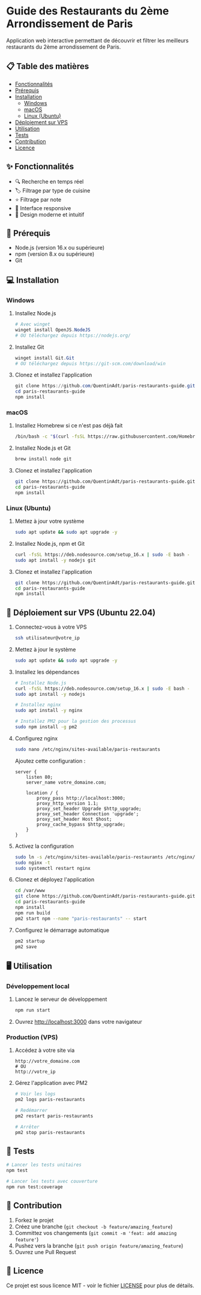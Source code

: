 # Guide des Restaurants du 2ème Arrondissement de Paris

Application web interactive permettant de découvrir et filtrer les meilleurs restaurants du 2ème arrondissement de Paris.

## 📋 Table des matières
- [Fonctionnalités](#fonctionnalités)
- [Prérequis](#prérequis)
- [Installation](#installation)
  - [Windows](#windows)
  - [macOS](#macos)
  - [Linux (Ubuntu)](#linux-ubuntu)
- [Déploiement sur VPS](#déploiement-sur-vps)
- [Utilisation](#utilisation)
- [Tests](#tests)
- [Contribution](#contribution)
- [Licence](#licence)

## ✨ Fonctionnalités

- 🔍 Recherche en temps réel
- 🏷️ Filtrage par type de cuisine
- ⭐ Filtrage par note
- 📱 Interface responsive
- 🎨 Design moderne et intuitif

## 🔧 Prérequis

- Node.js (version 16.x ou supérieure)
- npm (version 8.x ou supérieure)
- Git

## 💻 Installation

### Windows

1. Installez Node.js
   ```powershell
   # Avec winget
   winget install OpenJS.NodeJS
   # OU téléchargez depuis https://nodejs.org/
   ```

2. Installez Git
   ```powershell
   winget install Git.Git
   # OU téléchargez depuis https://git-scm.com/download/win
   ```

3. Clonez et installez l'application
   ```powershell
   git clone https://github.com/QuentinAdt/paris-restaurants-guide.git
   cd paris-restaurants-guide
   npm install
   ```

### macOS

1. Installez Homebrew si ce n'est pas déjà fait
   ```bash
   /bin/bash -c "$(curl -fsSL https://raw.githubusercontent.com/Homebrew/install/HEAD/install.sh)"
   ```

2. Installez Node.js et Git
   ```bash
   brew install node git
   ```

3. Clonez et installez l'application
   ```bash
   git clone https://github.com/QuentinAdt/paris-restaurants-guide.git
   cd paris-restaurants-guide
   npm install
   ```

### Linux (Ubuntu)

1. Mettez à jour votre système
   ```bash
   sudo apt update && sudo apt upgrade -y
   ```

2. Installez Node.js, npm et Git
   ```bash
   curl -fsSL https://deb.nodesource.com/setup_16.x | sudo -E bash -
   sudo apt install -y nodejs git
   ```

3. Clonez et installez l'application
   ```bash
   git clone https://github.com/QuentinAdt/paris-restaurants-guide.git
   cd paris-restaurants-guide
   npm install
   ```

## 🚀 Déploiement sur VPS (Ubuntu 22.04)

1. Connectez-vous à votre VPS
   ```bash
   ssh utilisateur@votre_ip
   ```

2. Mettez à jour le système
   ```bash
   sudo apt update && sudo apt upgrade -y
   ```

3. Installez les dépendances
   ```bash
   # Installez Node.js
   curl -fsSL https://deb.nodesource.com/setup_16.x | sudo -E bash -
   sudo apt install -y nodejs

   # Installez nginx
   sudo apt install -y nginx

   # Installez PM2 pour la gestion des processus
   sudo npm install -g pm2
   ```

4. Configurez nginx
   ```bash
   sudo nano /etc/nginx/sites-available/paris-restaurants
   ```
   
   Ajoutez cette configuration :
   ```nginx
   server {
       listen 80;
       server_name votre_domaine.com;

       location / {
           proxy_pass http://localhost:3000;
           proxy_http_version 1.1;
           proxy_set_header Upgrade $http_upgrade;
           proxy_set_header Connection 'upgrade';
           proxy_set_header Host $host;
           proxy_cache_bypass $http_upgrade;
       }
   }
   ```

5. Activez la configuration
   ```bash
   sudo ln -s /etc/nginx/sites-available/paris-restaurants /etc/nginx/sites-enabled
   sudo nginx -t
   sudo systemctl restart nginx
   ```

6. Clonez et déployez l'application
   ```bash
   cd /var/www
   git clone https://github.com/QuentinAdt/paris-restaurants-guide.git
   cd paris-restaurants-guide
   npm install
   npm run build
   pm2 start npm --name "paris-restaurants" -- start
   ```

7. Configurez le démarrage automatique
   ```bash
   pm2 startup
   pm2 save
   ```

## 🖥️ Utilisation

### Développement local

1. Lancez le serveur de développement
   ```bash
   npm run start
   ```

2. Ouvrez [http://localhost:3000](http://localhost:3000) dans votre navigateur

### Production (VPS)

1. Accédez à votre site via
   ```
   http://votre_domaine.com
   # OU
   http://votre_ip
   ```

2. Gérez l'application avec PM2
   ```bash
   # Voir les logs
   pm2 logs paris-restaurants

   # Redémarrer
   pm2 restart paris-restaurants

   # Arrêter
   pm2 stop paris-restaurants
   ```

## 🧪 Tests

```bash
# Lancer les tests unitaires
npm test

# Lancer les tests avec couverture
npm run test:coverage
```

## 🤝 Contribution

1. Forkez le projet
2. Créez une branche (`git checkout -b feature/amazing_feature`)
3. Committez vos changements (`git commit -m 'feat: add amazing feature'`)
4. Pushez vers la branche (`git push origin feature/amazing_feature`)
5. Ouvrez une Pull Request

## 📄 Licence

Ce projet est sous licence MIT - voir le fichier [LICENSE](LICENSE) pour plus de détails.
